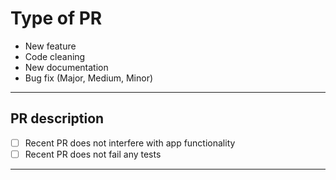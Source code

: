 # Type of PR

* New feature
* Code cleaning
* New documentation
* Bug fix (Major, Medium, Minor)

------------------------------------------------------------

## PR description

- [ ] Recent PR does not interfere with app functionality
- [ ] Recent PR does not fail any tests

------------------------------------------------------------

<!---
Example: 
Fix|Update for Panton/PR-Number/name_of_fix
--->